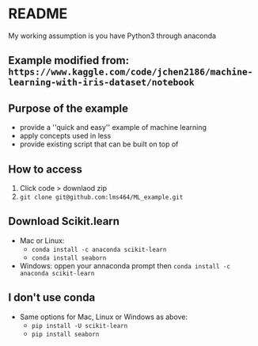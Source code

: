 # README
My working assumption is you have Python3 through anaconda

## Example modified from: ```https://www.kaggle.com/code/jchen2186/machine-learning-with-iris-dataset/notebook```
## Purpose of the example
- provide a ''quick and easy'' example of machine learning
- apply concepts used in less
- provide existing script that can be built on top of

## How to access

1. Click code > downlaod zip
2. ```git clone git@github.com:lms464/ML_example.git```

## Download Scikit.learn
- Mac or Linux: 
	- ```conda install -c anaconda scikit-learn ```
	- ```conda install seaborn```
- Windows: oppen your annaconda prompt then ```conda install -c anaconda scikit-learn ```

## I don't use conda
- Same options for Mac, Linux or Windows as above:
	- ```pip install -U scikit-learn```
	- ```pip install seaborn```
